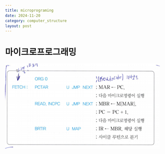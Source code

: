 ```yaml
---
title: microprograming
date: 2024-11-20
category: computer_structure
layout: post
---
```

# 마이크로프로그래밍
![alt text](image-23.png)  

